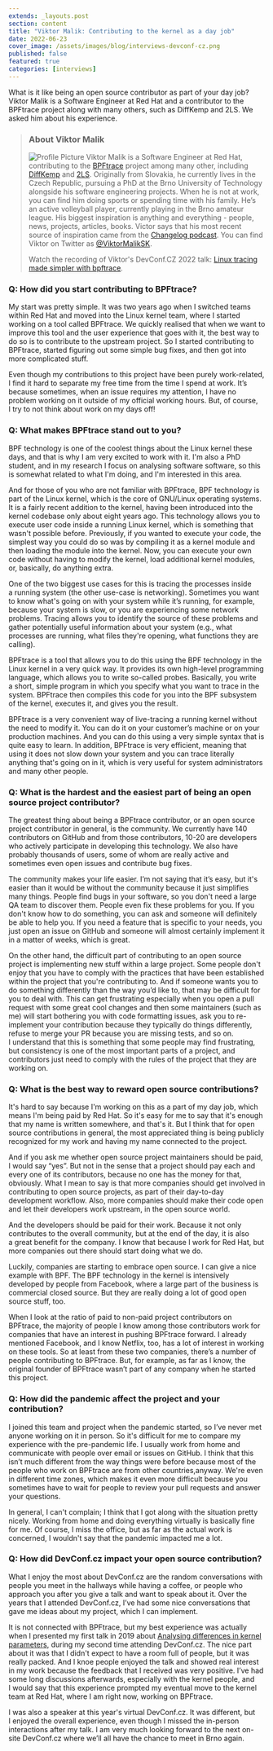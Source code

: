 ```yaml
---
extends: _layouts.post
section: content
title: "Viktor Malik: Contributing to the kernel as a day job"
date: 2022-06-23
cover_image: /assets/images/blog/interviews-devconf-cz.png
published: false
featured: true
categories: [interviews]
---
```


What is it like being an open source contributor as part of your day job? Viktor Malik is a&nbsp;Software Engineer at Red Hat and a&nbsp;contributor to the BPFtrace project along with many others, such as DiffKemp and 2LS. We asked him about his experience.

> ### **About Viktor Malik**
>
> ![Profile Picture](/assets/images/blog/interviews/vmalik.jpg) Viktor Malik is a&nbsp;Software Engineer at Red Hat, contributing to the [BPFtrace](https://bpftrace.org/) project among many other, including [DiffKemp](https://github.com/viktormalik/diffkemp) and [2LS](https://github.com/diffblue/2ls). Originally from Slovakia, he currently lives in the Czech Republic, pursuing a&nbsp;PhD at the Brno University of Technology alongside his software engineering projects. When he is not at work, you can find him doing sports or spending time with his family. He’s an active volleyball player, currently playing in the Brno amateur league. His biggest inspiration is anything and everything - people, news, projects, articles, books. Victor says that his most recent source of inspiration came from the [Changelog podcast](https://changelog.com/podcast). You can find Viktor on  Twitter as [@ViktorMalikSK](https://twitter.com/ViktorMalikSK). 
>
> Watch the recording of Viktor's DevConf.CZ 2022 talk: [Linux tracing made simpler with bpftrace](https://youtu.be/gSxntAO2Iys).

### Q: How did you start contributing to BPFtrace?

My start was pretty simple. It was two years ago when I&nbsp;switched teams within Red Hat and moved into the Linux kernel team, where I&nbsp;started working on a&nbsp;tool called BPFtrace. We quickly realised that when we want to improve this tool and the user experience that goes with it, the best way to do so is to contribute to the upstream project. So I&nbsp;started contributing to BPFtrace, started figuring out some simple bug fixes, and then got into more complicated stuff.

Even though my contributions to this project have been purely work-related,  I&nbsp;find it hard to separate my free time from the time I&nbsp;spend at work. It’s because sometimes, when an issue  requires my attention, I&nbsp;have no problem working on it outside of my official working hours. But, of course, I&nbsp;try to not think about work on my days off!

### Q: What makes BPFtrace stand out to you?

BPF technology is one of the coolest things about the Linux kernel these days, and that is why I&nbsp;am very excited to work with it. I'm also a&nbsp;PhD student, and in my research I&nbsp;focus on analysing software software, so this is somewhat related to what I'm doing, and I'm interested in this area.

And for those of you who are not familiar with BPFtrace, BPF technology is part of the Linux kernel, which is the core of GNU/Linux operating systems. It is a&nbsp;fairly recent addition to the kernel, having been introduced into the kernel codebase only about eight years ago. This technology allows you to execute user code inside a&nbsp;running Linux kernel, which is something that wasn't possible before. Previously, if you wanted to execute your code, the simplest way you could do so was by compiling it as a&nbsp;kernel module and then loading the module into the kernel. Now, you can execute your own code without having to modify the kernel, load additional kernel modules, or, basically, do anything extra.

One of the two biggest use cases for this is tracing the processes inside a&nbsp;running system (the other use-case is networking). Sometimes you want to know what's going on with your system while it’s running, for example, because your system is slow, or you are experiencing some network problems. Tracing allows you to identify the source of these problems and  gather potentially useful information about your system (e.g., what processes are running, what files they're opening, what functions they are calling).

BPFtrace is a&nbsp;tool that allows you to do this using the BPF technology in the Linux kernel in a&nbsp;very quick way. It provides its own high-level programming language, which allows you to write so-called probes. Basically, you write a&nbsp;short, simple program in which you specify what you want to trace in the system. BPFtrace then compiles this code for you into the BPF subsystem of the kernel, executes it, and gives you the result.

BPFtrace is a&nbsp;very convenient way of live-tracing a&nbsp;running kernel without the need to modify it. You can do it on your customer’s machine or on your production machines. And you can do this using a&nbsp;very simple syntax that is quite easy to learn. In addition, BPFtrace is very efficient, meaning that using it does not slow down your system and you can trace literally anything that's going on in it, which is very useful for system administrators and many other people.

### Q: What is the hardest and the easiest part of being an open source project contributor?

The greatest thing about being a&nbsp;BPFtrace contributor, or an open source project contributor in general, is the community. We currently have 140 contributors on GitHub and from those contributors, 10-20 are developers who actively participate in developing this technology. We also have probably thousands of users, some of whom are really active  and sometimes even open issues and contribute bug fixes.

The community makes your life easier. I’m not saying that it’s easy, but it's easier than it would be without the community because it just simplifies many things. People find bugs in your software, so you don't need  a&nbsp;large QA team to discover them. People even fix these problems for you. If you don't know how to do something, you can ask and someone will definitely be able to help you. If you need a&nbsp;feature that is specific to your needs, you just open an issue on GitHub and someone will almost certainly  implement it in a&nbsp;matter of weeks, which is great.

On the other hand, the difficult part of contributing to an open source project is implementing new stuff within a&nbsp;large project. Some people don't enjoy that you have to comply with the practices that have been established within the project that you're contributing to. And if someone wants you to do something differently than the way you’d like to, that may be difficult for you to deal with. This can get frustrating especially when you open a&nbsp;pull request with some great cool changes and then some maintainers (such as me) will start bothering you with code formatting issues, ask you to re-implement your contribution because they typically do things differently, refuse to merge your PR because you are missing tests, and so on. I&nbsp;understand that this is something that some people may find frustrating, but consistency is one of the most important parts of a project, and contributors just need to comply with the rules of the project that they are working on.

### Q: What is the best way to reward open source contributions?

It's hard to say because I'm working on this as a&nbsp;part of my day job, which means I'm being paid by Red Hat. So it's easy for me to say that it's enough that my name is written somewhere, and that's it. But I&nbsp;think that for open source contributions in general, the most appreciated thing is being publicly recognized for my work and having my name connected to the project. 

And if you ask me whether open source project maintainers should be paid, I&nbsp;would say “yes”. But not in the sense that a&nbsp;project should pay each and every one of its contributors, because no one has the money for that, obviously. What I&nbsp;mean to say is that more companies should get involved in contributing to open source projects, as part of their day-to-day development workflow. Also, more companies should make their code open and let their developers work upstream, in the open source world.

And the developers should be paid for their work. Because it not only contributes to the overall community, but at the end of the day, it is also a&nbsp;great benefit for the company. I&nbsp;know that because I&nbsp;work for Red Hat, but more companies out there should start doing what we do.

Luckily, companies are starting to embrace open source. I&nbsp;can give a&nbsp;nice example with BPF. The BPF technology in the kernel is intensively developed by people from Facebook, where a large part of the business is commercial closed source. But they are really doing a&nbsp;lot of good open source stuff, too.

When I&nbsp;look at the ratio of paid to non-paid project contributors on BPFtrace, the majority of people I&nbsp;know among those contributors work for companies that have an interest in pushing BPFtrace forward. I&nbsp;already mentioned Facebook, and I&nbsp;know Netflix, too, has a&nbsp;lot of interest in working on these tools. So at least from these two companies, there’s a&nbsp;number of people contributing to BPFtrace. But, for example, as far as I&nbsp;know, the original founder of BPFtrace wasn’t part of any company when he started this project.

### Q: How did the pandemic affect the project and your contribution?

I&nbsp;joined this team and project when the pandemic started, so I’ve never met anyone working on it in person. So  it's difficult for me to compare my experience with the pre-pandemic life. I&nbsp;usually work from home and communicate with people over email or issues on GitHub. I&nbsp;think that this isn’t much different from the way things were before because most of the people who work on BPFtrace are from other countries,anyway. We're even in different time zones, which makes it even more difficult because you sometimes have to wait for people to review your pull requests and answer your questions.

In general, I&nbsp;can't complain; I&nbsp;think that I&nbsp;got along with the situation pretty nicely. Working from home and doing everything virtually is basically fine for me. Of course, I&nbsp;miss the office, but as far as the actual work is concerned, I&nbsp;wouldn't say that the pandemic impacted me a&nbsp;lot.

### Q: How did DevConf.cz impact your open source contribution?

What I&nbsp;enjoy the most about DevConf.cz are the random conversations with people you meet in the hallways while having a&nbsp;coffee, or people who approach you after you give a&nbsp;talk and want to speak about it. Over the years that I&nbsp;attended DevConf.cz, I’ve had some nice conversations that gave me ideas about my project, which I&nbsp;can implement.

It is not connected with BPFtrace, but my best experience was actually when I&nbsp;presented my first talk in 2019 about [Analysing differences in kernel parameters](https://www.youtube.com/watch?v=PUZSaLf9exg), during my second time attending DevConf.cz. The nice part about it was that I&nbsp;didn't expect to have a&nbsp;room full of people, but it was really packed. And I&nbsp;knoe people enjoyed the talk and showed real interest in my work because the feedback that I&nbsp;received was very positive. I’ve had some long discussions afterwards, especially with the kernel people, and I&nbsp;would say that this experience prompted my eventual move to the kernel team at Red Hat, where I&nbsp;am right now, working on BPFtrace.

I&nbsp;was also a&nbsp;speaker at this year's virtual DevConf.cz. It was different, but I&nbsp;enjoyed the overall experience, even though I&nbsp;missed the in-person interactions after my talk. I&nbsp;am very much looking forward to the next on-site DevConf.cz where we’ll all have the chance to meet in Brno again.
